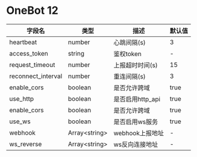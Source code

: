 # OneBot 12

| 字段名                | 类型              | 描述           | 默认值  |
|--------------------|-----------------|--------------|------|
| heartbeat          | number          | 心跳间隔(s)      | 3    |
| access_token       | string          | 鉴权token      | -    |
| request_timeout    | number          | 上报超时时间(s)    | 15   |
| reconnect_interval | number          | 重连间隔(s)      | 3    |
| enable_cors        | boolean         | 是否允许跨域       | true |
| use_http           | boolean         | 是否启用http_api | true |
| enable_cors        | boolean         | 是否允许跨域       | true |
| use_ws             | boolean         | 是否启用ws服务     | true |
| webhook            | Array\<string\> | webhook上报地址  | -    |
| ws_reverse         | Array\<string\> | ws反向连接地址     | -    |
